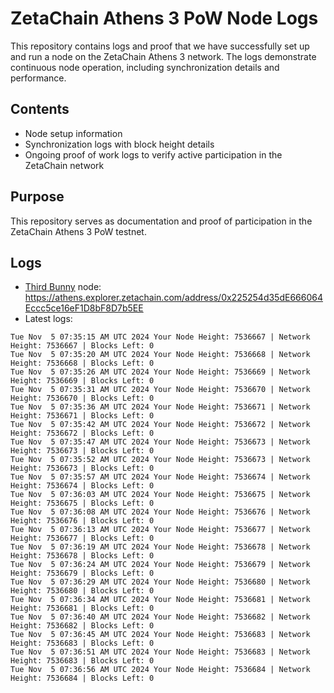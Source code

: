 # ZetaChain Athens 3 PoW Node Logs
This repository contains logs and proof that we have successfully set up and run a node on the ZetaChain Athens 3 network. The logs demonstrate continuous node operation, including synchronization details and performance.

## Contents
- Node setup information
- Synchronization logs with block height details
- Ongoing proof of work logs to verify active participation in the ZetaChain network

## Purpose
This repository serves as documentation and proof of participation in the ZetaChain Athens 3 PoW testnet.

## Logs

- [Third Bunny](https://thirdbunny.xyz/) node: https://athens.explorer.zetachain.com/address/0x225254d35dE666064Eccc5ce16eF1D8bF8D7b5EE
- Latest logs:
```
Tue Nov  5 07:35:15 AM UTC 2024 Your Node Height: 7536667 | Network Height: 7536667 | Blocks Left: 0
Tue Nov  5 07:35:20 AM UTC 2024 Your Node Height: 7536668 | Network Height: 7536668 | Blocks Left: 0
Tue Nov  5 07:35:26 AM UTC 2024 Your Node Height: 7536669 | Network Height: 7536669 | Blocks Left: 0
Tue Nov  5 07:35:31 AM UTC 2024 Your Node Height: 7536670 | Network Height: 7536670 | Blocks Left: 0
Tue Nov  5 07:35:36 AM UTC 2024 Your Node Height: 7536671 | Network Height: 7536671 | Blocks Left: 0
Tue Nov  5 07:35:42 AM UTC 2024 Your Node Height: 7536672 | Network Height: 7536672 | Blocks Left: 0
Tue Nov  5 07:35:47 AM UTC 2024 Your Node Height: 7536673 | Network Height: 7536673 | Blocks Left: 0
Tue Nov  5 07:35:52 AM UTC 2024 Your Node Height: 7536673 | Network Height: 7536673 | Blocks Left: 0
Tue Nov  5 07:35:57 AM UTC 2024 Your Node Height: 7536674 | Network Height: 7536674 | Blocks Left: 0
Tue Nov  5 07:36:03 AM UTC 2024 Your Node Height: 7536675 | Network Height: 7536675 | Blocks Left: 0
Tue Nov  5 07:36:08 AM UTC 2024 Your Node Height: 7536676 | Network Height: 7536676 | Blocks Left: 0
Tue Nov  5 07:36:13 AM UTC 2024 Your Node Height: 7536677 | Network Height: 7536677 | Blocks Left: 0
Tue Nov  5 07:36:19 AM UTC 2024 Your Node Height: 7536678 | Network Height: 7536678 | Blocks Left: 0
Tue Nov  5 07:36:24 AM UTC 2024 Your Node Height: 7536679 | Network Height: 7536679 | Blocks Left: 0
Tue Nov  5 07:36:29 AM UTC 2024 Your Node Height: 7536680 | Network Height: 7536680 | Blocks Left: 0
Tue Nov  5 07:36:34 AM UTC 2024 Your Node Height: 7536681 | Network Height: 7536681 | Blocks Left: 0
Tue Nov  5 07:36:40 AM UTC 2024 Your Node Height: 7536682 | Network Height: 7536682 | Blocks Left: 0
Tue Nov  5 07:36:45 AM UTC 2024 Your Node Height: 7536683 | Network Height: 7536683 | Blocks Left: 0
Tue Nov  5 07:36:51 AM UTC 2024 Your Node Height: 7536683 | Network Height: 7536683 | Blocks Left: 0
Tue Nov  5 07:36:56 AM UTC 2024 Your Node Height: 7536684 | Network Height: 7536684 | Blocks Left: 0
```
